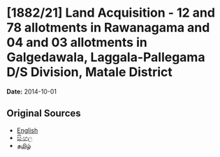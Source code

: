 # [1882/21] Land Acquisition - 12 and 78 allotments in Rawanagama and 04 and 03 allotments in Galgedawala, Laggala-Pallegama D/S Division, Matale District

**Date:** 2014-10-01

## Original Sources

- [English](https://documents.gov.lk/view/extra-gazettes/2014/10/1882-21_E.pdf)
- [සිංහල](https://documents.gov.lk/view/extra-gazettes/2014/10/1882-21_S.pdf)
- [தமிழ்](https://documents.gov.lk/view/extra-gazettes/2014/10/1882-21_T.pdf)
